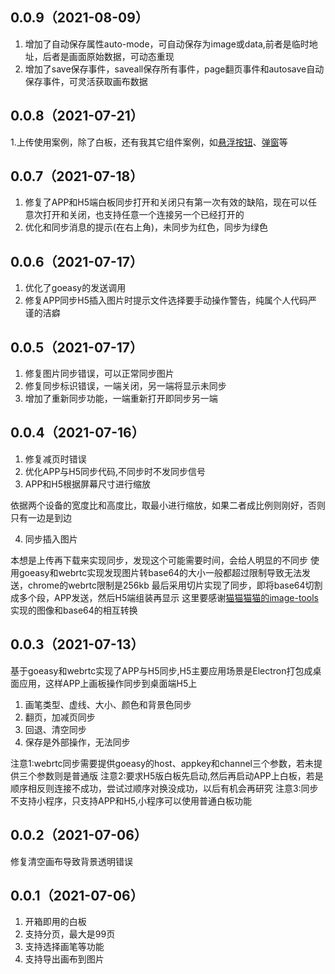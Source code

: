 ## 0.0.9（2021-08-09）
1. 增加了自动保存属性auto-mode，可自动保存为image或data,前者是临时地址，后者是画面原始数据，可动态重现
2. 增加了save保存事件，saveall保存所有事件，page翻页事件和autosave自动保存事件，可灵活获取画布数据
## 0.0.8（2021-07-21）
1.上传使用案例，除了白板，还有我其它组件案例，如[悬浮按钮](https://ext.dcloud.net.cn/plugin?id=5542)、[弹窗](https://ext.dcloud.net.cn/plugin?id=5615)等

## 0.0.7（2021-07-18）
1. 修复了APP和H5端白板同步打开和关闭只有第一次有效的缺陷，现在可以任意次打开和关闭，也支持任意一个连接另一个已经打开的
2. 优化和同步消息的提示(在右上角)，未同步为红色，同步为绿色

## 0.0.6（2021-07-17）
1. 优化了goeasy的发送调用
2. 修复APP同步H5插入图片时提示文件选择要手动操作警告，纯属个人代码严谨的洁癖

## 0.0.5（2021-07-17）
1. 修复图片同步错误，可以正常同步图片
2. 修复同步标识错误，一端关闭，另一端将显示未同步
3. 增加了重新同步功能，一端重新打开即同步另一端

## 0.0.4（2021-07-16）
1. 修复减页时错误 
2. 优化APP与H5同步代码,不同步时不发同步信号 
3. APP和H5根据屏幕尺寸进行缩放

  依据两个设备的宽度比和高度比，取最小进行缩放，如果二者成比例则刚好，否则只有一边是到边
  
4. 同步插入图片

  本想是上传再下载来实现同步，发现这个可能需要时间，会给人明显的不同步
  使用goeasy和webrtc实现发现图片转base64的大小一般都超过限制导致无法发送，chrome的webrtc限制是256kb
  最后采用切片实现了同步，即将base64切割成多个段，APP发送，然后H5端组装再显示
  这里要感谢[猫猫猫猫的image-tools](https://ext.dcloud.net.cn/plugin?id=123)实现的图像和base64的相互转换
## 0.0.3（2021-07-13）
基于goeasy和webrtc实现了APP与H5同步,H5主要应用场景是Electron打包成桌面应用，这样APP上画板操作同步到桌面端H5上
1. 画笔类型、虚线、大小、颜色和背景色同步
2. 翻页，加减页同步
3. 回退、清空同步
4. 保存是外部操作，无法同步

注意1:webrtc同步需要提供goeasy的host、appkey和channel三个参数，若未提供三个参数则是普通版
注意2:要求H5版白板先启动,然后再启动APP上白板，若是顺序相反则连接不成功，尝试过顺序对换没成功，以后有机会再研究
注意3:同步不支持小程序，只支持APP和H5,小程序可以使用普通白板功能
## 0.0.2（2021-07-06）
修复清空画布导致背景透明错误

## 0.0.1（2021-07-06）
1. 开箱即用的白板
2. 支持分页，最大是99页
3. 支持选择画笔等功能
4. 支持导出画布到图片
